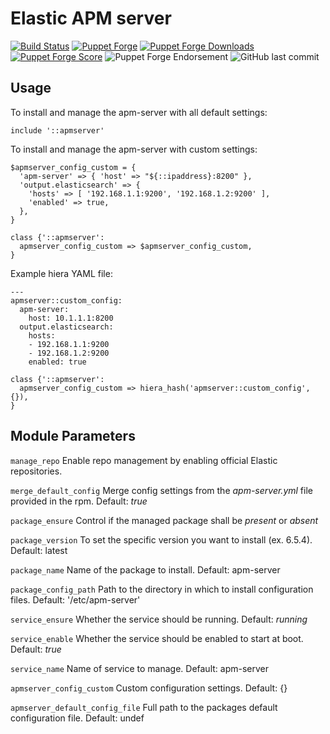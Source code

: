 Elastic APM server
==================

[![Build Status](https://travis-ci.com/kobybr/puppet-apmserver.svg)](https://travis-ci.com/kobybr/puppet-apmserver)
[![Puppet Forge](https://img.shields.io/puppetforge/v/kobybr/apmserver.svg)](https://forge.puppetlabs.com/kobybr/apmserver)
[![Puppet Forge Downloads](https://img.shields.io/puppetforge/dt/kobybr/apmserver.svg)](https://forge.puppetlabs.com/kobybr/apmserver)
[![Puppet Forge Score](https://img.shields.io/puppetforge/f/kobybr/apmserver.svg?style=flat)](https://forge.puppet.com/kobybr/apmserver/scores)
![Puppet Forge Endorsement](https://img.shields.io/puppetforge/e/kobybr/apmserver.svg?style=flat)
![GitHub last commit](https://img.shields.io/github/last-commit/kobybr/puppet-apmserver.svg?style=flat)

Usage
-----

To install and manage the apm-server with all default settings:
```puppet
include '::apmserver'
```

To install and manage the apm-server with custom settings:
```puppet
$apmserver_config_custom = {
  'apm-server' => { 'host' => "${::ipaddress}:8200" },
  'output.elasticsearch' => {
    'hosts' => [ '192.168.1.1:9200', '192.168.1.2:9200' ],
    'enabled' => true,
  },
}

class {'::apmserver':
  apmserver_config_custom => $apmserver_config_custom,
}
```

Example hiera YAML file:
```hiera_hash
---
apmserver::custom_config:
  apm-server:
    host: 10.1.1.1:8200
  output.elasticsearch:
    hosts:
    - 192.168.1.1:9200
    - 192.168.1.2:9200
    enabled: true
```
```puppet
class {'::apmserver':
  apmserver_config_custom => hiera_hash('apmserver::custom_config', {}),
}
```

Module Parameters
-----------------

`manage_repo`
Enable repo management by enabling official Elastic repositories.

`merge_default_config`
Merge config settings from the *apm-server.yml* file provided in the rpm.  Default: *true*

`package_ensure`
Control if the managed package shall be *present* or *absent*

`package_version`
To set the specific version you want to install (ex. 6.5.4).  Default: latest

`package_name`
Name of the package to install.  Default: apm-server

`package_config_path`
Path to the directory in which to install configuration files.  Default: '/etc/apm-server'

`service_ensure`
Whether the service should be running.  Default: *running*

`service_enable`
Whether the service should be enabled to start at boot.  Default: *true*

`service_name`
Name of service to manage.  Default: apm-server

`apmserver_config_custom`
Custom configuration settings.  Default: {}

`apmserver_default_config_file`
Full path to the packages default configuration file.  Default: undef

